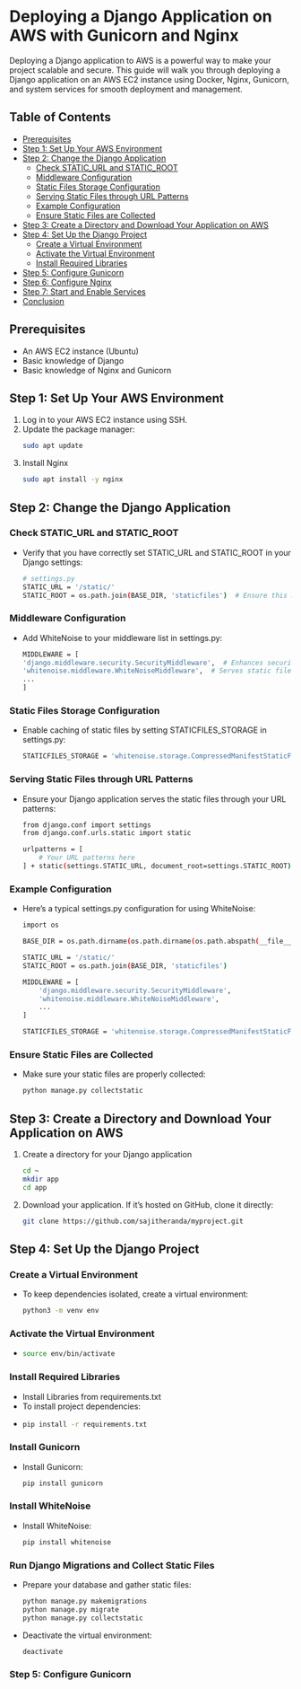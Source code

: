 # Deploying a Django Application on AWS with Gunicorn and Nginx

Deploying a Django application to AWS is a powerful way to make your project scalable and secure. This guide will walk you through deploying a Django application on an AWS EC2 instance using Docker, Nginx, Gunicorn, and system services for smooth deployment and management.

## Table of Contents
- [Prerequisites](#prerequisites)
- [Step 1: Set Up Your AWS Environment](#step-1-set-up-your-aws-environment)
- [Step 2: Change the Django Application](#step-2-change-the-django-application)
  - [Check STATIC_URL and STATIC_ROOT](#Check-STATIC_URL-and-STATIC_ROOT)
  - [Middleware Configuration](#middleware-configuration)
  - [Static Files Storage Configuration](#static-files-storage-configuration)
  - [Serving Static Files through URL Patterns](#serving-static-files-through-url-patterns)
  - [Example Configuration](#example-configuration)
  - [Ensure Static Files are Collected](#ensure-static-files-are-collected)
- [Step 3: Create a Directory and Download Your Application on AWS](#step-3-create-a-directory-and-download-your-application-on-aws)
- [Step 4: Set Up the Django Project](#step-4-set-up-the-django-project)
  - [Create a Virtual Environment](#create-a-virtual-environment)
  - [Activate the Virtual Environment](#activate-the-virtual-environment)
  - [Install Required Libraries](#install-required-libraries)
- [Step 5: Configure Gunicorn](#step-5-configure-gunicorn)
- [Step 6: Configure Nginx](#step-6-configure-nginx)
- [Step 7: Start and Enable Services](#step-7-start-and-enable-services)
- [Conclusion](#conclusion)

## Prerequisites
- An AWS EC2 instance (Ubuntu)
- Basic knowledge of Django
- Basic knowledge of Nginx and Gunicorn

## Step 1: Set Up Your AWS Environment
1. Log in to your AWS EC2 instance using SSH.
2. Update the package manager:
   ```bash
   sudo apt update
3. Install Nginx
   ```bash
   sudo apt install -y nginx

## Step 2: Change the Django Application
### Check STATIC_URL and STATIC_ROOT
  - Verify that you have correctly set STATIC_URL and STATIC_ROOT in your Django settings:
    ``` bash
    # settings.py
    STATIC_URL = '/static/'
    STATIC_ROOT = os.path.join(BASE_DIR, 'staticfiles')  # Ensure this matches your collectstatic output

### Middleware Configuration
  - Add WhiteNoise to your middleware list in settings.py:
    ``` bash
    MIDDLEWARE = [
    'django.middleware.security.SecurityMiddleware',  # Enhances security
    'whitenoise.middleware.WhiteNoiseMiddleware',  # Serves static files
    ...
    ]

### Static Files Storage Configuration
  - Enable caching of static files by setting STATICFILES_STORAGE in settings.py:
    ``` bash
    STATICFILES_STORAGE = 'whitenoise.storage.CompressedManifestStaticFilesStorage'

### Serving Static Files through URL Patterns
  - Ensure your Django application serves the static files through your URL patterns:
    ``` bash
    from django.conf import settings
    from django.conf.urls.static import static
    
    urlpatterns = [
        # Your URL patterns here
    ] + static(settings.STATIC_URL, document_root=settings.STATIC_ROOT)

### Example Configuration
  - Here’s a typical settings.py configuration for using WhiteNoise:
    ``` bash
    import os

    BASE_DIR = os.path.dirname(os.path.dirname(os.path.abspath(__file__)))
    
    STATIC_URL = '/static/'
    STATIC_ROOT = os.path.join(BASE_DIR, 'staticfiles')
    
    MIDDLEWARE = [
        'django.middleware.security.SecurityMiddleware',
        'whitenoise.middleware.WhiteNoiseMiddleware',
        ...
    ]
    
    STATICFILES_STORAGE = 'whitenoise.storage.CompressedManifestStaticFilesStorage'


### Ensure Static Files are Collected
  - Make sure your static files are properly collected:
    ``` bash
    python manage.py collectstatic


## Step 3: Create a Directory and Download Your Application on AWS

1. Create a directory for your Django application
   ``` bash
   cd ~
   mkdir app
   cd app

2. Download your application. If it’s hosted on GitHub, clone it directly:
   ``` bash
   git clone https://github.com/sajitheranda/myproject.git

## Step 4: Set Up the Django Project

### Create a Virtual Environment
  - To keep dependencies isolated, create a virtual environment:
    ``` bash
    python3 -m venv env

### Activate the Virtual Environment
  - ``` bash
    source env/bin/activate


### Install Required Libraries
  - Install Libraries from requirements.txt
  - To install project dependencies:
  - ``` bash
    pip install -r requirements.txt

### Install Gunicorn
  - Install Gunicorn:
    ``` bash
    pip install gunicorn
    
### Install WhiteNoise
  - Install WhiteNoise:
    ``` bash
    pip install whitenoise


### Run Django Migrations and Collect Static Files
  - Prepare your database and gather static files:
    ``` bash
    python manage.py makemigrations
    python manage.py migrate
    python manage.py collectstatic

  - Deactivate the virtual environment:
    ``` bash
    deactivate

### Step 5: Configure Gunicorn


   

